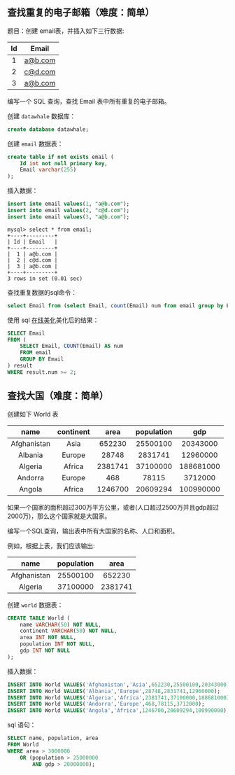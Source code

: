 ## 查找重复的电子邮箱（难度：简单）
  
题目：创建 email表，并插入如下三行数据:  
 
| Id | Email   |
|:---:|:---:
| 1  | a@b.com |
| 2  | c@d.com |
| 3  | a@b.com |
编写一个 SQL 查询，查找 Email 表中所有重复的电子邮箱。

创建 `datawhale` 数据库：

```sql
create database datawhale;
```

创建 `email` 数据表：
```sql
create table if not exists email (
    Id int not null primary key,
    Email varchar(255)
);
```

插入数据：

```sql
insert into email values(1, "a@b.com");
insert into email values(2, "c@d.com");
insert into email values(3, "a@b.com");
```

```
mysql> select * from email;
+----+---------+
| Id | Email   |
+----+---------+
|  1 | a@b.com |
|  2 | c@d.com |
|  3 | a@b.com |
+----+---------+
3 rows in set (0.01 sec)
```

查找重复数据的sql命令：

```sql
select Email from (select Email, count(Email) num from email group by Email) result where result.num >=2;
```

使用 sql [在线美化](https://tool.lu/sql/)美化后的结果：

```sql
SELECT Email
FROM (
	SELECT Email, COUNT(Email) AS num
	FROM email
	GROUP BY Email
) result
WHERE result.num >= 2;
```

## 查找大国（难度：简单）

创建如下 World 表

| name | continent  | area | population | gdp|
|:---:|:---:|:---:|:---:|:---:
| Afghanistan | Asia | 652230 | 25500100 | 20343000 |
| Albania  | Europe | 28748  | 2831741 | 12960000 |
| Algeria | Africa | 2381741  | 37100000 | 188681000 |
| Andorra | Europe | 468 | 78115 | 3712000 |
| Angola | Africa | 1246700 | 20609294 | 100990000|

如果一个国家的面积超过300万平方公里，或者(人口超过2500万并且gdp超过2000万)，那么这个国家就是大国家。

编写一个SQL查询，输出表中所有大国家的名称、人口和面积。

例如，根据上表，我们应该输出:

| name         | population  | area         |
|:---:|:---:|:---:|
| Afghanistan  | 25500100    | 652230       |
| Algeria      | 37100000    | 2381741      |

创建 `world` 数据表：

```sql
CREATE TABLE World (
    name VARCHAR(50) NOT NULL,
    continent VARCHAR(50) NOT NULL,
    area INT NOT NULL,
    population INT NOT NULL,
    gdp INT NOT NULL
);
```

插入数据：

```sql
INSERT INTO World VALUES('Afghanistan','Asia',652230,25500100,20343000);
INSERT INTO World VALUES('Albania','Europe',28748,2831741,12960000);
INSERT INTO World VALUES('Algeria','Africa',2381741,37100000,188681000);
INSERT INTO World VALUES('Andorra','Europe',468,78115,3712000);
INSERT INTO World VALUES('Angola','Africa',1246700,20609294,100990000);
```

sql 语句：

```sql
SELECT name, population, area
FROM World
WHERE area > 3000000
	OR (population > 25000000
		AND gdp > 20000000);
```